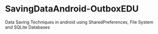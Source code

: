 # SavingDataAndroid-OutboxEDU
Data Saving Techniques in android using SharedPreferences, File System and SQLite Databases
